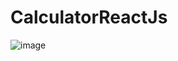 # CalculatorReactJs

![image](https://user-images.githubusercontent.com/88665118/168620794-d4685fee-692b-4745-b654-8e48d86afe03.png)
